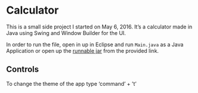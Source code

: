 # Calculator

This is a small side project I started on May 6, 2016. It’s a calculator made in Java using Swing and Window Builder for the UI. 

In order to run the file, open in up in Eclipse and run `Main.java` as a Java Application or open up the [runnable jar](http://obase.weebly.com/uploads/5/6/0/4/56044521/ose_calculator.jar) from the provided link.

## Controls
To change the theme of the app type ‘command’ + ’t’